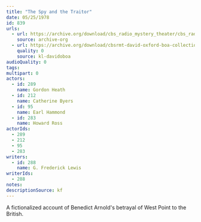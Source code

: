 ```yaml
---
title: "The Spy and the Traitor"
date: 05/25/1978
id: 839
urls: 
  - url: https://archive.org/download/cbs_radio_mystery_theater/cbs_radio_mystery_theater-0801-0850.zip/cbs_radio_mystery_theater-0801-0850%2Fcbsrmt_0839_the_spy_and_the_traitor.mp3
    source: archive-org
  - url: https://archive.org/download/cbsrmt-david-oxford-boa-collection/CBSRMT-780525-0839-The-Spy-and-the-Traitor-(32-22)-[2007]-{BoA}.mp3
    quality: 0
    source: kl-davidoboa
audioQuality: 0
tags: 
multipart: 0
actors:  
  - id: 289
    name: Gordon Heath  
  - id: 212
    name: Catherine Byers  
  - id: 95
    name: Earl Hammond  
  - id: 283
    name: Howard Ross
actorIds:  
  - 289  
  - 212  
  - 95  
  - 283
writers:  
  - id: 288
    name: G. Frederick Lewis
writerIds:  
  - 288
notes: 
descriptionSource: kf
---
```

A fictionalized account of Benedict Arnold's betrayal of West Point to the British.